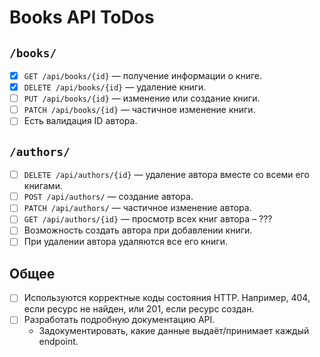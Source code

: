 # Books API ToDos

## `/books/`

- [X] `GET /api/books/{id}` — получение информации о книге.
- [X] `DELETE /api/books/{id}` — удаление книги.
- [ ] `PUT /api/books/{id}` — изменение или создание книги.
- [ ] `PATCH /api/books/{id}` — частичное изменение книги.
- [ ] Есть валидация ID автора.

## `/authors/`

- [ ] `DELETE /api/authors/{id}` — удаление автора вместе со всеми его книгами.
- [ ] `POST /api/authors/` — создание автора.
- [ ] `PATCH /api/authors/` — частичное изменение автора.
- [ ] `GET /api/authors/{id}` — просмотр всех книг автора – ???
- [ ] Возможность создать автора при добавлении книги.
- [ ] При удалении автора удаляются все его книги.

## Общее

- [ ] Используются корректные коды состояния HTTP. Например, 404, если ресурс не найден, или 201, если ресурс создан.
- [ ] Разработать подробную документацию API.
  - Задокументировать, какие данные выдаёт/принимает каждый endpoint.